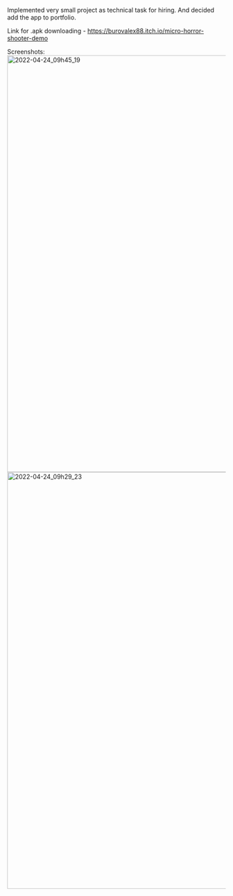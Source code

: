 Implemented very small project as technical task for hiring.
And decided add the app to portfolio.

Link for .apk downloading - https://burovalex88.itch.io/micro-horror-shooter-demo

Screenshots:
<img width="960" alt="2022-04-24_09h45_19" src="https://user-images.githubusercontent.com/7298288/165064365-b1da194c-00a4-44bb-b818-3d91cafe91b0.png">
<img width="960" alt="2022-04-24_09h29_23" src="https://user-images.githubusercontent.com/7298288/165064394-f1a0025f-8d48-4b03-b1dc-7c374de14e7c.png">
